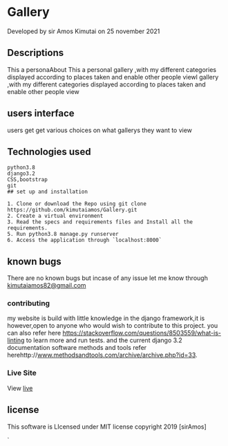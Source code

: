 # Gallery
Developed by sir Amos Kimutai on 25 november 2021
## Descriptions
This a personaAbout This a personal gallery ,with my different categories displayed according to places taken and enable other people viewl gallery ,with my different categories displayed according to places taken and enable other people view
## users interface
users get get various choices on what gallerys they want to view
## Technologies used

```
python3.8
django3.2
CSS,bootstrap
git
## set up and installation

1. Clone or download the Repo using git clone https://github.com/kimutaiamos/Gallery.git
2. Create a virtual environment
3. Read the specs and requirements files and Install all the requirements.  
5. Run python3.8 manage.py runserver
6. Access the application through `localhost:8000`
```
## known bugs

There are no known bugs but incase of any issue let me know through kimutaiamos82@gmail.com

### contributing
my website is build with little knowledge in the django framework,it is however,open to anyone who would wish to contribute to this project.
you can also refer here https://stackoverflow.com/questions/8503559/what-is-linting to learn more and run tests. and the current django 3.2 documentation
software methods and tools refer herehttp://www.methodsandtools.com/archive/archive.php?id=33.
### Live Site
View [live]()
## license

This software is LIcensed under MIT license copyright 2019 [sirAmos]

`


